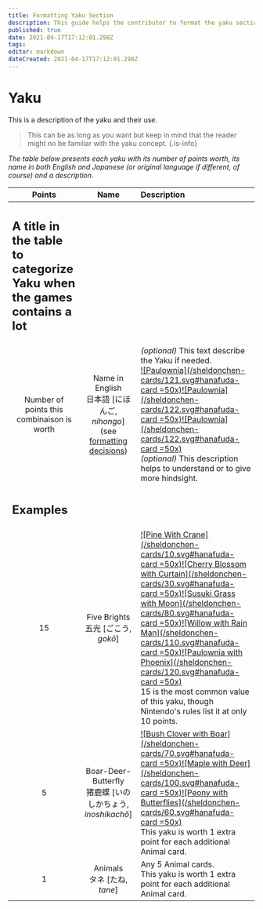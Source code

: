 ```yaml
---
title: Formatting Yaku Section
description: This guide helps the contributor to format the yaku sections of the games rules
published: true
date: 2021-04-17T17:12:01.298Z
tags: 
editor: markdown
dateCreated: 2021-04-17T17:12:01.298Z
---
```


# Yaku

This is a description of the yaku and their use.

> This can be as long as you want but keep in mind that the reader might no be familiar with the yaku concept.
{.is-info}

*The table below presents each yaku with its number of points worth, its name in both English and Japanese (or original language if different, of course) and a description.*

|Points|Name|Description|
|:---:|:---:|:---|
|<h2 align="left">A title in the table to categorize Yaku when the games contains a lot</h2>|||
|Number of points this combinaison is worth|Name in English<br>日本語 [にほんご, *nihongo*] (see [formatting decisions](/en/meta/formatting))|*(optional)* This text describe the Yaku if needed.<br>[![Paulownia](/sheldonchen-cards/121.svg#hanafuda-card =50x)](/en/hanafuda/suits/paulownia)[![Paulownia](/sheldonchen-cards/122.svg#hanafuda-card =50x)](/en/hanafuda/suits/paulownia)[![Paulownia](/sheldonchen-cards/122.svg#hanafuda-card =50x)](/en/hanafuda/suits/paulownia)<br>*(optional)* This description helps to understand or to give more hindsight.|
|<h2 align="left">Examples</h2>|||
|15|Five Brights<br>五光 [ごこう, *gokō*]|[![Pine With Crane](/sheldonchen-cards/10.svg#hanafuda-card =50x)](/en/hanafuda/suits/pine#crane-with-sun)[![Cherry Blossom with Curtain](/sheldonchen-cards/30.svg#hanafuda-card =50x)](/en/hanafuda/suits/cherry-blossom#flower-viewing-curtain)[![Susuki Grass with Moon](/sheldonchen-cards/80.svg#hanafuda-card =50x)](/en/hanafuda/suits/susuki-grass#full-moon)[![Willow with Rain Man](/sheldonchen-cards/110.svg#hanafuda-card =50x)](/en/hanafuda/suits/willow#rain-man)[![Paulownia with Phoenix](/sheldonchen-cards/120.svg#hanafuda-card =50x)](/en/hanafuda/suits/paulownia#phoenix)<br>15 is the most common value of this yaku, though Nintendo's rules list it at only 10 points.|
|5|Boar-Deer-Butterfly<br>猪鹿蝶 [いのしかちょう, *inoshikachō*]|[![Bush Clover with Boar](/sheldonchen-cards/70.svg#hanafuda-card =50x)](/en/hanafuda/suits/bush-clover#boar)[![Maple with Deer](/sheldonchen-cards/100.svg#hanafuda-card =50x)](/en/hanafuda/suits/maple#deer)[![Peony with Butterflies](/sheldonchen-cards/60.svg#hanafuda-card =50x)](/en/hanafuda/suits/peony#butterflies)<br>This yaku is worth 1 extra point for each additional Animal card.|
|1|Animals<br>タネ [たね, *tane*]|Any 5 Animal cards.<br>This yaku is worth 1 extra point for each additional Animal card.|
